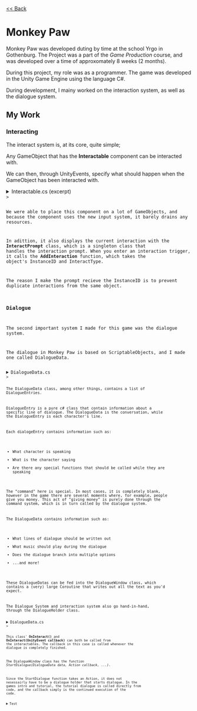 [<< Back](https://salmaster1.github.io/Portfolio/)

# Monkey Paw

Monkey Paw was developed duting by time at the school Yrgo in Gothenburg. The Project was a part of the *Game Production* course, and was developed over a time of approxomately 8 weeks (2 months).

During this project, my role was as a programmer. The game was developed in the Unity Game Engine using the language C#.

During development, I mainy worked on the interaction system, as well as the dialogue system.

## My Work

### Interacting

The interact system is, at its core, quite simple;

Any GameObject that has the **Interactable** component can be interacted with.

We can then, through UnityEvents, specify what should happen when the GameObject has been interacted with.

<details><summary>Interactable.cs (excerpt)</summary>
  <pre><code class="language-csharp">

  public class Interactable : MonoBehaviour
{
    bool isInteractable;

    [SerializeField] UnityEvent&#60;UnityEvent&#62; onInteract;

    [SerializeField] UnityEvent interactOverCallback;

    [SerializeField] InputAction interactAction;

    [SerializeField] InteractType interactType;

    string id;

    [SerializeField] bool clearInteractabilityAfterUse;

    private void Awake()
    {
        id = GetInstanceID().ToString();
    }

    private void Start()
    {
        if (interactAction.bindings.Count == 0)
        {
            Debug.LogWarning($"InteractAction on {gameObject.name} does not have any bindings!", this);
        }

        interactAction.performed += (a) =&#62; TryInteract();
        if (enabled)
        {
            interactAction.Enable();
        }
    }

    private void OnTriggerEnter(Collider other)
    {
        if (enabled && other.gameObject.CompareTag("Player"))
        {
            {
                var inst = InteractPrompt.Instance;
                if (inst != null)
                {
                    inst.AddInteraction(id, interactType);
                }
            }

            isInteractable = true;
        }
    }

    private void OnTriggerExit(Collider other)
    {
        if (enabled && other.gameObject.CompareTag("Player"))
        {
            {
                var inst = InteractPrompt.Instance;
                if (inst != null)
                {
                    inst.RemoveInteraction(id);
                }
            }

            isInteractable = false;
        }
    }

    private void OnDisable()
    {
        var inst = InteractPrompt.Instance;
        if (inst != null)
        {
            inst.RemoveInteraction(id);
        }

        isInteractable = false;

        interactAction.Disable();
    }

    private void OnEnable()
    {
        interactAction.Enable();
    }

    private void TryInteract()
    {
        if (isInteractable)
        {
            if (onInteract.GetPersistentEventCount() &#62; 0)
            {
                onInteract.Invoke(interactOverCallback);
            }
            else
            {
                interactOverCallback.Invoke();
            }

            if (clearInteractabilityAfterUse)
            {
                {
                    var inst = InteractPrompt.Instance;
                    if (inst != null)
                    {
                        inst.RemoveInteraction(id);
                    }
                }

                isInteractable = false;
            }
        }
    }
    </code></pre>
</details>>

We were able to place this component on a lot of GameObjects, and because the component uses the new input system, it barely drains any resources.  

In adittion, it also displays the current interaction with the **InteractPrompt** class, which is a singleton class that handles the interaction prompt. When you enter an interaction trigger, it calls the **AddInteraction** function, which takes the object's InstanceID and InteractType.  

The reason I make the prompt recieve the InstanceID is to prevent duplicate interactions from the same object.  

### Dialogue  

The second important system I made for this game was the dialogue system.  

The dialogue in Monkey Paw is based on ScriptableObjects, and I made one called DialogueData.  

<details><summary>DialogueData.cs</summary>
  <pre><code class="language-csharp">

  [CreateAssetMenu(fileName = "New Dialogue", menuName = "ScriptableObjects/Dialogue")]
    public class DialogueData : ScriptableObject
    {
        [SerializeField] private List&#60;DialogueEntry&#62; dialogue;
        public List&#60;DialogueEntry&#62; Dialogue =&#62; dialogue;

        [SerializeField] private List&#60;DialogueOption&#62; dialogueOptions;
        public List&#60;DialogueOption&#62; Options =&#62; dialogueOptions;

        [SerializeField] private DialogueData dialogueAfterConversation;
        public DialogueData PostDialogue =&#62; dialogueAfterConversation;

        [SerializeField] private AudioClip dialogueMusic;
        public AudioClip DialogueMusic =&#62; dialogueMusic;

        [SerializeField] private DialogueData branchInto;
        public DialogueData BranchInto =&#62; branchInto;

        [SerializeField] private List&#60;GameEvent&#62; triggersGameEvent;
        public List&#60;GameEvent&#62; TriggersGameEvent =&#62; triggersGameEvent;

        [Serializable]
        public class DialogueOption
        {
            public string name;
            public DialogueData dialogue;
            public string command;
        }
    }

    [Serializable]
    public enum Entity
    {
        Player,
        Mother,
        Child,
        Friend,
        Boss,
        None,
    }

    [Serializable]
    public class DialogueEntry
    {
        [SerializeField, Tooltip("Person who is speaking")]
        private Entity entity;

        [SerializeField, Multiline, Tooltip("The text that will be printed into the dialogue window")]
        private string text;

        [SerializeField, Tooltip(
             "The command the CommandInterpreter will execute. \nCommands are seperated by a bar character ' | '\n\n" +
             "The available commands are:\n" +
             "   &#60;b&#62;log&#60;/b&#62; {string}\n" +
             "   &#60;b&#62;money&#60;/b&#62; {int}\n" +
             "   &#60;b&#62;debt&#60;/b&#62; {int}\n" +
             "   &#60;b&#62;call&#60;/b&#62; {string} {args}\n" +
             "   &#60;b&#62;flag&#60;/b&#62; {string} {boolean}\n" +
             "   &#60;b&#62;item&#60;/b&#62; {'add'/'remove'} {string}\n" +
             "   &#60;b&#62;scene&#60;/b&#62; {int/string}")]
        private string command;

        public Entity Entity =&#62; entity;
        public string Text =&#62; text;
        public string Command =&#62; command;
    }

    </code></pre>
</details>>

The DialogueData class, among other things, contains a list of DialogueEntries.  

DialogueEntry is a pure c# class that contain information about a specific line of dialogue. The DialogueData is the conversation, while the DialogueEntry is each character's line.

Each dialogeEntry contains information such as:  
- What character is speaking
- What is the character saying
- Are there any special functions that should be called while they are speaking

The "command" here is special. In most cases, it is completely blank, however in  the game there are several moments where, for example, people give you money. This act of "giving money" is purely done through the command system, which is in turn called by the dialogue system.

The DialogueData contains information such as:
- What lines of dialogue should be written out  
- What music should play during the dialogue  
- Does the dialogue branch into multiple options  
- ...and more!  

These DialogueDatas can be fed into the DialogueWindow class, which contains a (very) large Coroutine that writes out all the text as you'd expect.  

The Dialogue System and interaction system also go hand-in-hand, through the DialogueHolder class.  

<details><summary>DialogueData.cs</summary>
  <pre><code class="language-csharp">

  public class DialogueHolder : MonoBehaviour
{
    [SerializeField] DialogueData dialogue;
    GameObject dialogueWindow;

    public DialogueData Dialogue
    {
        get { return dialogue; }
        set { dialogue = value; }
    }

    [SerializeField] DialogueData reservedDialogue;

    public DialogueData ReservedDialogue
    {
        get { return reservedDialogue; }
        set { reservedDialogue = value; }
    }

    Animator animator;

    [SerializeField] Transform cameraMovePos;

    void Start()
    {
        dialogueWindow = GameObject.Find("Dialogue").transform.GetChild(0).gameObject;
        animator = GetComponentInChildren&#60;Animator&#62;();
    }

    public void OnInteract()
    {
        if (dialogueWindow.activeInHierarchy)
        {
            return;
        }
        Action _callback = () =&#62; { };
        if (animator != null)
        { 
            _callback += () =&#62; animator.SetBool("IsTalking", false); 
        }
        _callback += () =&#62; DialogueCamera.Instance.StartTransition(CameraManager.Instance.MainCamera.transform, 0.5f,
            DialogueCamera.TransitionMode.ToPlayer);

        DialogueCamera.Instance.StartTransition(cameraMovePos, 0.5f, DialogueCamera.TransitionMode.FromPlayer);

        DialogueWindow.Instance.StartDialogue(dialogue, _callback, transform.position, reservedDialogue, this);
        if (animator != null)
        { 
            animator.SetBool("IsTalking", true); 
        }
    }

    public void OnInteract(UnityEvent callback)
    {
        if (dialogueWindow.activeInHierarchy)
        {
            return;
        }
        if (dialogue.DialogueMusic != null)
        {
            MusicManager.Instance.FadeOutAndPlayNew(dialogue.DialogueMusic);
        }

        if (animator != null)
        { 
            animator.SetBool("IsTalking", true); 
        }
        Action _callback = () =&#62; { callback.Invoke(); };
        if (animator != null)
        { 
            _callback += () =&#62; animator.SetBool("IsTalking", false); 
        }
        _callback += () =&#62; DialogueCamera.Instance.StartTransition(CameraManager.Instance.MainCamera.transform, 0.5f,
            DialogueCamera.TransitionMode.ToPlayer);

        DialogueCamera.Instance.StartTransition(cameraMovePos, 0.5f, DialogueCamera.TransitionMode.FromPlayer);

        DialogueWindow.Instance.StartDialogue(dialogue, _callback, transform.position, reservedDialogue, this);

        if (reservedDialogue != null)
        {
            if (reservedDialogue.PostDialogue != null)
            {
                dialogue = reservedDialogue.PostDialogue;
            }
            else
            {
                dialogue = reservedDialogue;
            }

            reservedDialogue = null;
            return;
        }

        if (dialogue.PostDialogue != null)
        {
            dialogue = dialogue.PostDialogue;
            return;
        }
    }
}

    </code></pre>
</details>>

This class' **OnInteract()** and **OnInteract(UnityEvent callback)** can both be called from the interactables. The callback in this case is called whenever the dialogue is completely finished. 

The DialogueWindow class has the function *StartDialogue(DialogueData data, Action callback, ...)*.  

Since the StartDialogue function takes an Action, it does not nesessairly have to be a dialogue holder that starts dialogue. In the games intro and tutorial, the tutorial dialogue is called directly from code, and the callback simply is the continued execution of the code.  


<details>
<summary>Test</summary>

```csharp
void ThisIsMyCode()
{

}

``` 
</details>